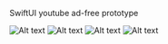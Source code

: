SwiftUI youtube ad-free prototype  <br />

![Alt text](/img/1.png "")
![Alt text](/img/2.png "")
![Alt text](/img/3.png "")
![Alt text](/img/4.png "")
